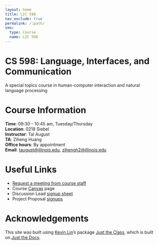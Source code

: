 ```yaml
---
layout: home
title: LIC 598
nav_exclude: true
permalink: /:path/
seo:
  type: Course
  name: LIC 598
---
```


# CS 598: Language, Interfaces, and Communication
A special topics course in human-computer interaction and natural language processing 

# Course Information

**Time**: 09:30 - 10:45 am, Tuesday/Thursday \
**Location**: 0218 Siebel  \
**Instructor**: Tal August \
**TA**: Ziheng Huang \
**Office hours**: By appointment \
**Email**: taugust@illinois.edu, zihengh2@illinois.edu 



# Useful Links
- [Request a meeting from course staff](https://forms.gle/29RViy6JLtk9o33B8) 
- Course [Canvas](https://canvas.illinois.edu/courses/56270) page 
- Discussion Lead [signup sheet](https://docs.google.com/spreadsheets/d/1eMa9mfGvB0RjBI9ShDLr_yEIkkKEoxHkffGwHhqS6TI/edit?usp=sharing)
- Project Proposal [signups](https://docs.google.com/spreadsheets/d/1ARy611WDLcx_4SXbLOWNMD-1fnT1xmxnzoCbR6aIQxA/edit?usp=sharing)
<!-- - Final Project Talk [signups](https://docs.google.com/spreadsheets/d/164zK-dC-iAy-HDUjOKTPTsHE1iHUQSWsU1jSP5uo3CE/edit?usp=sharing) -->

# Acknowledgements 
This site was built using [Kevin Lin](https://kevinl.info/)’s package [Just the Class](https://github.com/kevinlin1/just-the-class), which is built on [Just the Docs](https://pmarsceill.github.io/just-the-docs/).

